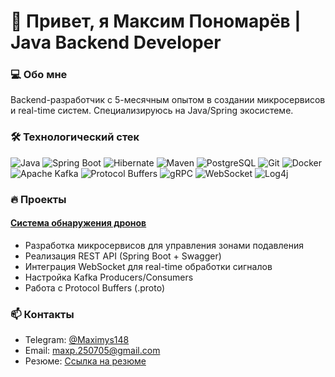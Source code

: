 # 👋 Привет, я Максим Пономарёв | Java Backend Developer

### 💻 Обо мне
Backend-разработчик с 5-месячным опытом в создании микросервисов и real-time систем. Специализируюсь на Java/Spring экосистеме.

### 🛠️ Технологический стек
![Java](https://img.shields.io/badge/Java-ED8B00?style=for-the-badge&logo=openjdk&logoColor=white)
![Spring Boot](https://img.shields.io/badge/Spring_Boot-6DB33F?style=for-the-badge&logo=springboot&logoColor=white)
![Hibernate](https://img.shields.io/badge/Hibernate-59666C?style=for-the-badge&logo=hibernate&logoColor=white)
![Maven](https://img.shields.io/badge/Maven-C71A36?style=for-the-badge&logo=apachemaven&logoColor=white)
![PostgreSQL](https://img.shields.io/badge/PostgreSQL-4169E1?style=for-the-badge&logo=postgresql&logoColor=white)
![Git](https://img.shields.io/badge/Git-F05032?style=for-the-badge&logo=git&logoColor=white)
![Docker](https://img.shields.io/badge/Docker-2496ED?style=for-the-badge&logo=docker&logoColor=white)
![Apache Kafka](https://img.shields.io/badge/Apache_Kafka-231F20?style=for-the-badge&logo=apachekafka&logoColor=white)
![Protocol Buffers](https://img.shields.io/badge/Protocol_Buffers-3178C6?style=for-the-badge&logo=protobuf&logoColor=white)
![gRPC](https://img.shields.io/badge/gRPC-4285F4?style=for-the-badge&logo=google&logoColor=white)
![WebSocket](https://img.shields.io/badge/WebSocket-010101?style=for-the-badge&logo=websocket&logoColor=white)
![Log4j](https://img.shields.io/badge/Log4j-1F1F1F?style=for-the-badge&logo=apache&logoColor=white)

### 🔥 Проекты
#### [Система обнаружения дронов](https://github.com/Maximys148/drone-detection-system)
- Разработка микросервисов для управления зонами подавления
- Реализация REST API (Spring Boot + Swagger)
- Интеграция WebSocket для real-time обработки сигналов
- Настройка Kafka Producers/Consumers
- Работа с Protocol Buffers (.proto)

### 📫 Контакты
- Telegram: [@Maximys148](https://t.me/Maximys148)
- Email: maxp.250705@gmail.com
- Резюме: [Ссылка на резюме](https://irbit.hh.ru/resume/e100b2caff0e6205c70039ed1f784a575a6b51)

